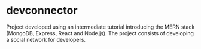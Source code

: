 # devconnector
Project developed using an intermediate tutorial introducing the MERN stack (MongoDB, Express, React and Node.js). The project consists of developing a social network for developers.
